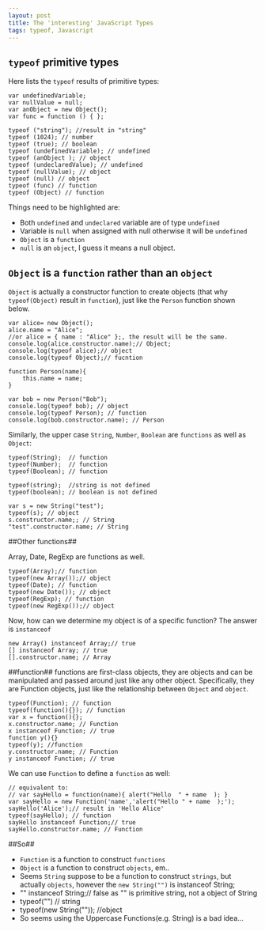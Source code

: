 ```yaml
---
layout: post
title: The 'interesting' JavaScript Types
tags: typeof, Javascript
---
```


## `typeof`  primitive types ##
Here lists the `typeof` results of primitive types:
 
```
var undefinedVariable;
var nullValue = null;
var anObject = new Object();
var func = function () { };

typeof ("string"); //result in "string"
typeof (1024); // number
typeof (true); // boolean
typeof (undefinedVariable); // undefined
typeof (anObject ); // object
typeof (undeclaredValue); // undefined
typeof (nullValue); // object
typeof (null) // object
typeof (func) // function
typeof (Object) // function
```
Things need to be highlighted are:

 - Both `undefined` and `undeclared` variable are of type `undefined`
 - Variable is `null` when assigned with null otherwise it will be `undefined`
 - `Object` is a `function`
 - `null` is an `object`, I guess it means a null object.

## `Object` is a `function` rather than an `object` ##

`Object` is actually a constructor function to create objects (that why `typeof(Object)` result in `function`), just like the `Person` function shown below.

```
var alice= new Object();
alice.name = "Alice";
//or alice = { name : "Alice" };, the result will be the same.
console.log(alice.constructor.name);// Object;
console.log(typeof alice);// object
console.log(typeof Object);// fucntion

function Person(name){
    this.name = name;
}

var bob = new Person("Bob");
console.log(typeof bob); // object
console.log(typeof Person); // function
console.log(bob.constructor.name); // Person
```

Similarly, the upper case `String`, `Number`, `Boolean` are `functions` as well as `Object`:

```
typeof(String);  // function
typeof(Number);  // function
typeof(Boolean); // function

typeof(string);  //string is not defined
typeof(boolean); // boolean is not defined

var s = new String("test");
typeof(s); // object
s.constructor.name;; // String
"test".constructor.name; // String
```

##Other functions##

Array, Date, RegExp are functions as well.
```
typeof(Array);// function
typeof(new Array());// object
typeof(Date); // function
typeof(new Date()); // object
typeof(RegExp); // function
typeof(new RegExp());// object
```

Now, how can we determine my object is of a specific function? The answer is `instanceof`

    new Array() instanceof Array;// true
    [] instanceof Array; // true
    [].constructor.name; // Array

##function##
functions are first-class objects, they are objects and can be manipulated and passed around just like any other object. Specifically, they are Function objects, just like the relationship between `Object` and `object`.

```
typeof(Function); // function
typeof(function(){}); // function
var x = function(){};
x.constructor.name; // Function
x instanceof Function; // true
function y(){}
typeof(y); //function
y.constructor.name; // Function
y instanceof Function; // true
```

We can use `Function` to define a `function` as well:

```
// equivalent to:
// var sayHello = function(name){ alert("Hello  " + name  ); }
var sayHello = new Function('name','alert("Hello " + name  );');
sayHello('Alice');// result in 'Hello Alice'
typeof(sayHello); // function
sayHello instanceof Function;// true
sayHello.constructor.name; // Function
```

##So##
 - `Function` is a function to construct `functions`
 - `Object` is a function to construct `objects`, em..
 - Seems `String` suppose to be a function to construct `strings`, but actually `objects`, however the `new String("")` is instanceof String;
 - "" instanceof String;// false as "" is primitive string, not a object of String
 - typeof("") // string
 - typeof(new String("")); //object
 - So seems using the Uppercase Functions(e.g. String) is a bad idea...

